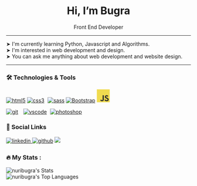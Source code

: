 <h1 align="center"> Hi, I’m Bugra</h1> 
<p align="center" id="header">Front End Developer </p> 

---

<div align="left">
  ➤ I'm currently learning Python, Javascript and Algorithms. <br>
  ➤ I'm interested in web development and design. <br>
  ➤ You can ask me anything about web development and website design.
</div>

---
  
### 🛠️ Technologies & Tools

<p align="left">
  <a href="https://html.com/" target="_blank"><img src="https://raw.githubusercontent.com/danielcranney/readme-generator/main/public/icons/skills/html5-colored.svg" alt="html5" height="36"/></a>
  <a href="https://www.w3.org/Style/CSS/Overview.en.html" target="_blank"><img src="https://raw.githubusercontent.com/danielcranney/readme-generator/main/public/icons/skills/css3-colored.svg" style="margin-right: 5px;" alt="css3" height="36"/></a>
  <a href="https://sass-lang.com/" target="_blank"><img src="https://sass-lang.com/assets/img/logos/logo-b6e1ef6e.svg" alt="sass" height="36"></a>
  <a href="https://getbootstrap.com/docs/3.4/javascript/" target="_blank"><img src="https://raw.githubusercontent.com/danielcranney/readme-generator/main/public/icons/skills/bootstrap-colored.svg" alt="Bootstrap" height="36"/></a>
  <a href="https://www.javascript.com/" target="_blank"><img  src="https://raw.githubusercontent.com/devicons/devicon/master/icons/javascript/javascript-original.svg" alt="javascript" height="36"/></a>
</p>
  

<p align="left">
    <a href="https://git-scm.com/"><img src="https://cdn.jsdelivr.net/gh/devicons/devicon/icons/git/git-original.svg" alt="git" width="35" style="margin-right: 10px;" height="35"/></a>
    <a href="https://code.visualstudio.com/"><img src="https://cdn.jsdelivr.net/gh/devicons/devicon/icons/vscode/vscode-original.svg" alt="vscode" width="35" style="margin-right: 5px;" height="35"/></a>
    <a href="https://www.adobe.com/tr/products/photoshop.html"> <img src="https://upload.wikimedia.org/wikipedia/commons/thumb/a/af/Adobe_Photoshop_CC_icon.svg/640px-Adobe_Photoshop_CC_icon.svg.png" alt="photoshop" height="38"> </a>
</p>




### :link: Social Links

<a href="https://linkedin.com/in/nuribugrademir" target="_blank">
<img src=https://img.shields.io/badge/linkedin-%231E77B5.svg?&style=for-the-badge&logo=linkedin&logoColor=white alt=linkedin style="margin-bottom: 5px;" />
</a>
<a href="https://github.com/nuribugra"><img src=https://img.shields.io/badge/github-%2324292e.svg?&style=for-the-badge&logo=github&logoColor=white alt=github style="margin-bottom: 5px;" /></a>
<a href="https://twitter.com/nuribugrademir" target="_blank"><img src="https://camo.githubusercontent.com/13039975938e719b60e38191d050a182c1615f0e64a87494792c510ee111917a/68747470733a2f2f696d672e736869656c64732e696f2f62616467652f747769747465722d2532333030616365652e7376673f267374796c653d666f722d7468652d6261646765266c6f676f3d74776974746572266c6f676f436f6c6f723d7768697465"></a>


<p>
<!--<img src="https://cdn.jsdelivr.net/gh/devicons/devicon/icons/figma/figma-original.svg" alt="figma" width="30" height="35"/>
<img src="https://cdn.jsdelivr.net/gh/devicons/devicon/icons/react/react-original.svg" alt="react" width="35" height="35"/>
<img src="https://cdn.jsdelivr.net/gh/devicons/devicon/icons/tailwindcss/tailwindcss-plain.svg" alt="tailwind" width="35" height="35" />        
<img src="https://cdn.jsdelivr.net/gh/devicons/devicon/icons/sass/sass-original.svg" alt="sass" width="35" height="35"/> -->
</p>

### 🔥 My Stats :

![nuribugra's Stats](https://github-readme-stats.vercel.app/api?username=nuribugra&theme=onedark&show_icons=true&hide_border=true&count_private=true)
<br>
![nuribugra's Top Languages](https://github-readme-stats.vercel.app/api/top-langs/?username=nuribugra&theme=onedark&show_icons=true&hide_border=true&layout=compact) 


